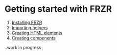 # Getting started with FRZR

1. [Installing FRZR](https://github.com/pakastin/frzr-tutorial/tree/master/1-installing)
2. [Importing helpers](https://github.com/pakastin/frzr-tutorial/tree/master/2-importing)
3. [Creating HTML elements](https://github.com/pakastin/frzr-tutorial/tree/master/3-creating-elements)
4. [Creating components](https://github.com/pakastin/frzr-tutorial/tree/master/4-creating-components)

..work in progress
